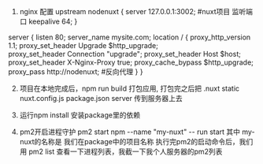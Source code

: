 1. nginx 配置
upstream nodenuxt {
    server 127.0.0.1:3002; #nuxt项目 监听端口
    keepalive 64;
}

server {
    listen 80;
    server_name mysite.com;
    location / {
        proxy_http_version 1.1;
        proxy_set_header Upgrade $http_upgrade;  
        proxy_set_header Connection "upgrade";
        proxy_set_header Host $host;
        proxy_set_header X-Nginx-Proxy true;
        proxy_cache_bypass $http_upgrade;
        proxy_pass http://nodenuxt; #反向代理
    }
}



2. 项目在本地完成后，npm run build 打包应用,
打包完之后把
.nuxt
static
nuxt.config.js
package.json
server
传到服务器上去

3. 运行npm install 安装package里的依赖


4. pm2开启进程守护
pm2 start npm --name "my-nuxt" -- run start
其中 my-nuxt的名称是 我们在package中的项目名称
执行完pm2的启动命令后，我们用 pm2 list 查看一下进程列表，我截一下我个人服务器的pm2列表